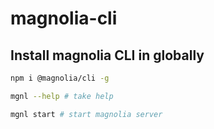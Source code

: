 # magnolia-cli

## Install magnolia CLI in globally

```bash
npm i @magnolia/cli -g

mgnl --help # take help

mgnl start # start magnolia server

```
